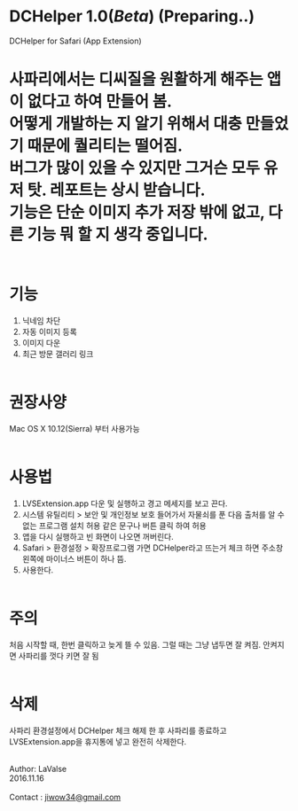 # DCHelper 1.0(*Beta*) (Preparing..)
DCHelper for Safari (App Extension)

사파리에서는 디씨질을 원활하게 해주는 앱이 없다고 하여 만들어 봄.<br>
어떻게 개발하는 지 알기 위해서 대충 만들었기 때문에 퀄리티는 떨어짐.<br>
버그가 많이 있을 수 있지만 그거슨 모두 유저 탓. 레포트는 상시 받습니다.<br>
기능은 단순 이미지 추가 저장 밖에 없고, 다른 기능 뭐 할 지 생각 중입니다.<br>
<br><br>
기능 
======
1. 닉네임 차단
2. 자동 이미지 등록
3. 이미지 다운
4. 최근 방문 갤러리 링크
<br><br>

권장사양
======
Mac OS X 10.12(Sierra) 부터 사용가능
<br><br>

사용법
======
1. LVSExtension.app 다운 및 실행하고 경고 메세지를 보고 끈다.
2. 시스템 유틸리티 > 보안 및 개인정보 보호 들어가서 자물쇠를 푼 다음 출처를 알 수 없는 프로그램 설치 허용 같은 문구나 버튼 클릭 하여 허용
3. 앱을 다시 실행하고 빈 화면이 나오면 꺼버린다.
4. Safari > 환경설정 > 확장프로그램 가면 DCHelper라고 뜨는거 체크 하면 주소창 왼쪽에 마이너스 버튼이 하나 뜸.
5. 사용한다.
<br><br>

주의
======
처음 시작할 때, 한번 클릭하고 늦게 뜰 수 있음. 그럴 때는 그냥 냅두면 잘 켜짐. 안켜지면 사파리를 껏다 키면 잘 됨
<br><br>

삭제
======
사파리 환경설정에서 DCHelper 체크 해제 한 후 사파리를 종료하고 LVSExtension.app을 휴지통에 넣고 완전히 삭제한다.
<br><br>

Author: LaValse<br>
2016.11.16<br>
<br>
Contact : jiwow34@gmail.com

